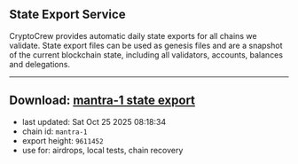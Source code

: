 ## State Export Service
CryptoCrew provides automatic daily state exports for all chains we validate. State export files can be used as genesis files and are a snapshot of the current blockchain state, including all validators, accounts, balances and delegations.

---
**Download: [mantra-1 state export](https://dl-eu2.ccvalidators.com/SERVICE/mantrachain/mantra-1_export_9611452.json)**
---

- last updated: Sat Oct 25 2025 08:18:34
- chain id: `mantra-1`
- export height: `9611452`
- use for: airdrops, local tests, chain recovery
